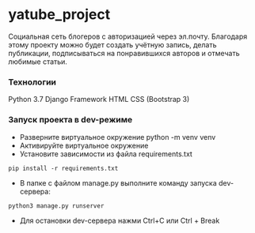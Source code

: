 # yatube_project
Социальная сеть блогеров с авторизацией через эл.почту.
Благодаря этому проекту можно будет создать учётную запись, делать публикации,
подписываться на понравившихся авторов и отмечать любимые статьи.
### Технологии
Python 3.7
Django Framework
HTML
CSS (Bootstrap 3)
### Запуск проекта в dev-режиме
- Разверните виртуальное окружение python -m venv venv
- Активируйте виртуальное окружение
- Установите зависимости из файла requirements.txt
```
pip install -r requirements.txt
``` 
- В папке с файлом manage.py выполните команду запуска dev-сервера:
```
python3 manage.py runserver
```
- Для остановки  dev-сервера нажми Ctrl+C или Ctrl + Break
